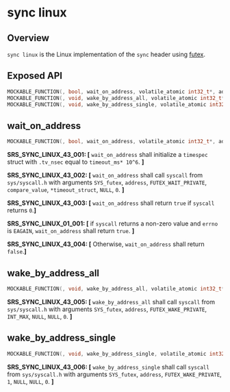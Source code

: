 # sync linux

## Overview

`sync linux` is the Linux implementation of the `sync` header using [futex](https://www.man7.org/linux/man-pages/man2/futex.2.html).

## Exposed API

```c
MOCKABLE_FUNCTION(, bool, wait_on_address, volatile_atomic int32_t*, address, int32_t, compare_value, uint32_t, timeout_ms);
MOCKABLE_FUNCTION(, void, wake_by_address_all, volatile_atomic int32_t*, address);
MOCKABLE_FUNCTION(, void, wake_by_address_single, volatile_atomic int32_t*, address);
```

## wait_on_address

```c
MOCKABLE_FUNCTION(, bool, wait_on_address, volatile_atomic int32_t*, address, int32_t, compare_value, uint32_t, timeout_ms)
```

**SRS_SYNC_LINUX_43_001: [** `wait_on_address` shall initialize a `timespec` struct with `.tv_nsec` equal to `timeout_ms* 10^6`. **]**


**SRS_SYNC_LINUX_43_002: [** `wait_on_address` shall call `syscall` from `sys/syscall.h` with arguments `SYS_futex`, `address`, `FUTEX_WAIT_PRIVATE`, `compare_value`, `*timeout_struct`, `NULL`, `0`. **]**

**SRS_SYNC_LINUX_43_003: [** `wait_on_address` shall return `true` if `syscall` returns `0`.**]**

**SRS_SYNC_LINUX_01_001: [** if `syscall` returns a non-zero value and `errno` is `EAGAIN`, `wait_on_address` shall return `true`. **]**

**SRS_SYNC_LINUX_43_004: [** Otherwise, `wait_on_address` shall return `false`.**]**

## wake_by_address_all

```c
MOCKABLE_FUNCTION(, void, wake_by_address_all, volatile_atomic int32_t*, address)
```

**SRS_SYNC_LINUX_43_005: [** `wake_by_address_all` shall call `syscall` from `sys/syscall.h` with arguments `SYS_futex`, `address`, `FUTEX_WAKE_PRIVATE`, `INT_MAX`, `NULL`, `NULL`, `0`. **]**

## wake_by_address_single

```c
MOCKABLE_FUNCTION(, void, wake_by_address_single, volatile_atomic int32_t*, address)
```

**SRS_SYNC_LINUX_43_006: [** `wake_by_address_single` shall call `syscall` from `sys/syscall.h` with arguments `SYS_futex`, `address`, `FUTEX_WAKE_PRIVATE`, `1`, `NULL`, `NULL`, `0`. **]**
